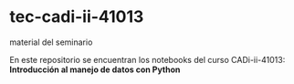 # tec-cadi-ii-41013
material del seminario

En este repositorio se encuentran los notebooks del curso CADi-ii-41013: **Introducción al manejo de datos con Python**
